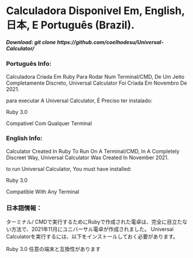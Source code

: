 
<h1 align:"center">Calculadora Disponivel Em, English, 日本, E Português (Brazil).</h1><p>
<p><h5> Download: git clone https://github.com/coelhodesu/Universal-Calculator/ </h5>
  
<h3>Português Info:</h3>
  Calculadora Criada Em Ruby Para Rodar Num Terminal/CMD, De Um Jeito Completamente Discreto, Universal Calculator Foi Criada Em Novembro De 2021.<p>
  para executar A Universal Calculator, É Preciso ter instalado:
  
  Ruby 3.0<p>
     Compativel Com Qualquer Terminal
<h3>English Info:</h3>
  Calculator Created In Ruby To Run On A Terminal/CMD, In A Completely Discreet Way, Universal Calculator Was Created In November 2021.<p>
  to run Universal Calculator, You must have installed:
  
  Ruby 3.0<p>
     Compatible With Any Terminal
    
<h3>日本語情報：</h3>
  ターミナル/ CMDで実行するためにRubyで作成された電卓は、完全に目立たない方法で、2021年11月にユニバーサル電卓が作成されました。
  Universal Calculatorを実行するには、以下をインストールしておく必要があります。
  
  Ruby 3.0
     任意の端末と互換性があります
